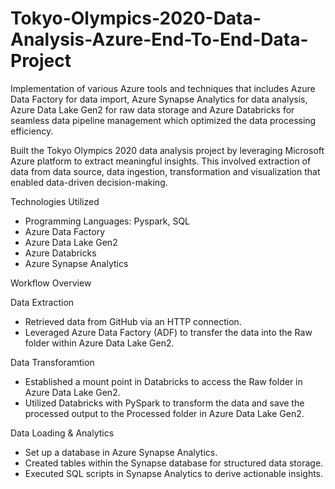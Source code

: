 # Tokyo-Olympics-2020-Data-Analysis-Azure-End-To-End-Data-Project

Implementation of various Azure tools and techniques that includes Azure Data Factory for data import, Azure Synapse Analytics for data analysis, Azure Data Lake Gen2 for raw data storage and Azure Databricks for seamless data pipeline management which optimized the data processing efficiency.

Built the Tokyo Olympics 2020 data analysis project by leveraging Microsoft Azure platform to extract meaningful insights. This involved extraction of data from data source, data ingestion, transformation and visualization that enabled data-driven decision-making.


Technologies Utilized

- Programming Languages: Pyspark, SQL
- Azure Data Factory
- Azure Data Lake Gen2
- Azure Databricks 
- Azure Synapse Analytics
  

Workflow Overview

Data Extraction

- Retrieved data from GitHub via an HTTP connection.
- Leveraged Azure Data Factory (ADF) to transfer the data into the Raw folder within Azure Data Lake Gen2.


Data Transforamtion

- Established a mount point in Databricks to access the Raw folder in Azure Data Lake Gen2.
- Utilized Databricks with PySpark to transform the data and save the processed output to the Processed folder in Azure Data Lake Gen2.

Data Loading & Analytics

- Set up a database in Azure Synapse Analytics.
- Created tables within the Synapse database for structured data storage.
- Executed SQL scripts in Synapse Analytics to derive actionable insights.


